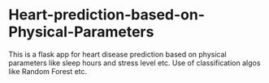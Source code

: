 # Heart-prediction-based-on-Physical-Parameters
This is a flask app for heart disease prediction based on physical parameters like sleep hours and stress level etc. Use of classification algos like  Random Forest etc.
